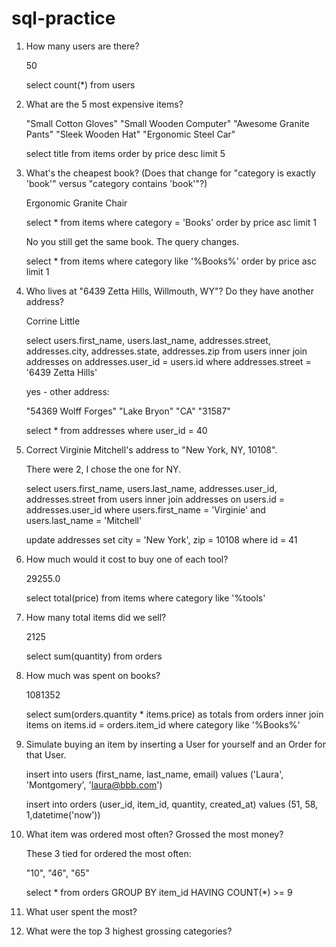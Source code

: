 # sql-practice

1. How many users are there?

    50
    
    select count(*) from users
    

2. What are the 5 most expensive items?

    "Small Cotton Gloves"
    "Small Wooden Computer"
    "Awesome Granite Pants"
    "Sleek Wooden Hat"
    "Ergonomic Steel Car"

    select title from items order by price desc limit 5
    
    
3. What's the cheapest book? (Does that change for "category is exactly 'book'" versus "category contains 'book'"?)
    
    Ergonomic Granite Chair
    
    select * from items where category = 'Books' order by price asc limit 1
    
    No you still get the same book. The query changes. 
    
    select * from items where category like '%Books%' order by price asc limit 1


4. Who lives at "6439 Zetta Hills, Willmouth, WY"? Do they have another address?

    Corrine Little

    select users.first_name, users.last_name, addresses.street, addresses.city, addresses.state, addresses.zip from users
    inner join addresses on addresses.user_id = users.id where addresses.street = '6439 Zetta Hills'
    
    yes - other address: 
    
    "54369 Wolff Forges" "Lake Bryon" "CA" "31587"
    
    select * from addresses where user_id = 40

5. Correct Virginie Mitchell's address to "New York, NY, 10108".

    There were 2, I chose the one for NY.
    
    select users.first_name, users.last_name, addresses.user_id, addresses.street from users
     inner join addresses on users.id = addresses.user_id where users.first_name = 'Virginie'
     and users.last_name = 'Mitchell'
    
    update addresses set city = 'New York', zip = 10108 where id = 41


6. How much would it cost to buy one of each tool?
    
    29255.0
    
    select total(price) from items where category like '%tools'


7. How many total items did we sell?

    2125
    
    select sum(quantity) from orders

8. How much was spent on books?

    1081352
     
     select sum(orders.quantity * items.price) as totals from orders 
     inner join items on items.id = orders.item_id 
     where category like '%Books%'

9. Simulate buying an item by inserting a User for yourself and an Order for that User.

    insert into users (first_name, last_name, email) values ('Laura', 'Montgomery', 'laura@bbb.com')
    
    insert into orders (user_id, item_id, quantity, created_at) values (51, 58, 1,datetime('now'))
    
10.  What item was ordered most often? Grossed the most money?

      These 3 tied for ordered the most often:
      
       "10", "46", "65"
       
       select * from orders GROUP BY item_id
       HAVING COUNT(*) >= 9
       
11. What user spent the most?
12. What were the top 3 highest grossing categories?